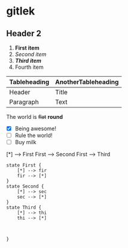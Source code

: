 # gitlek

## Header 2

1. **First item**
2. *Second item*
3. ***Third item***
4. Fourth item

| **Tableheading** | **AnotherTableheading** |
|------------------|-------------------------|
| Header           | Title                   |
| Paragraph        | Text                    |

The world is ~~flat~~ **round**

-[x] Being awesome!
-[ ] Rule the world!
-[ ] Buy milk

[*] --> First
    First --> Second
    First --> Third

    state First {
        [*] --> fir
        fir --> [*]
    }
    state Second {
        [*] --> sec
        sec --> [*]
    }
    state Third {
        [*] --> thi
        thi --> [*]
    


    }
